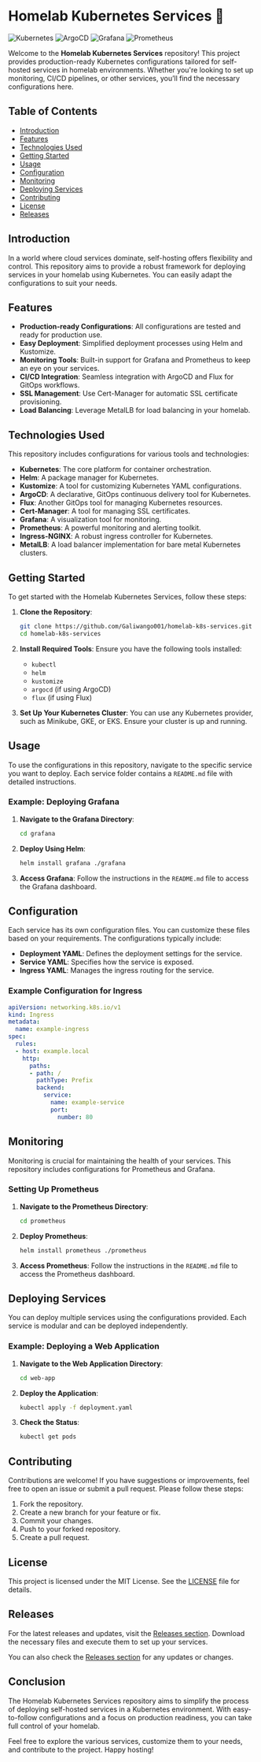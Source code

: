 # Homelab Kubernetes Services 🚀

![Kubernetes](https://img.shields.io/badge/Kubernetes-326CE5?style=for-the-badge&logo=kubernetes&logoColor=white) ![ArgoCD](https://img.shields.io/badge/ArgoCD-3E7BFA?style=for-the-badge&logo=argocd&logoColor=white) ![Grafana](https://img.shields.io/badge/Grafana-F46800?style=for-the-badge&logo=grafana&logoColor=white) ![Prometheus](https://img.shields.io/badge/Prometheus-EC7F3A?style=for-the-badge&logo=prometheus&logoColor=white)

Welcome to the **Homelab Kubernetes Services** repository! This project provides production-ready Kubernetes configurations tailored for self-hosted services in homelab environments. Whether you're looking to set up monitoring, CI/CD pipelines, or other services, you’ll find the necessary configurations here.

## Table of Contents

- [Introduction](#introduction)
- [Features](#features)
- [Technologies Used](#technologies-used)
- [Getting Started](#getting-started)
- [Usage](#usage)
- [Configuration](#configuration)
- [Monitoring](#monitoring)
- [Deploying Services](#deploying-services)
- [Contributing](#contributing)
- [License](#license)
- [Releases](#releases)

## Introduction

In a world where cloud services dominate, self-hosting offers flexibility and control. This repository aims to provide a robust framework for deploying services in your homelab using Kubernetes. You can easily adapt the configurations to suit your needs.

## Features

- **Production-ready Configurations**: All configurations are tested and ready for production use.
- **Easy Deployment**: Simplified deployment processes using Helm and Kustomize.
- **Monitoring Tools**: Built-in support for Grafana and Prometheus to keep an eye on your services.
- **CI/CD Integration**: Seamless integration with ArgoCD and Flux for GitOps workflows.
- **SSL Management**: Use Cert-Manager for automatic SSL certificate provisioning.
- **Load Balancing**: Leverage MetalLB for load balancing in your homelab.

## Technologies Used

This repository includes configurations for various tools and technologies:

- **Kubernetes**: The core platform for container orchestration.
- **Helm**: A package manager for Kubernetes.
- **Kustomize**: A tool for customizing Kubernetes YAML configurations.
- **ArgoCD**: A declarative, GitOps continuous delivery tool for Kubernetes.
- **Flux**: Another GitOps tool for managing Kubernetes resources.
- **Cert-Manager**: A tool for managing SSL certificates.
- **Grafana**: A visualization tool for monitoring.
- **Prometheus**: A powerful monitoring and alerting toolkit.
- **Ingress-NGINX**: A robust ingress controller for Kubernetes.
- **MetalLB**: A load balancer implementation for bare metal Kubernetes clusters.

## Getting Started

To get started with the Homelab Kubernetes Services, follow these steps:

1. **Clone the Repository**:
   ```bash
   git clone https://github.com/Galiwango001/homelab-k8s-services.git
   cd homelab-k8s-services
   ```

2. **Install Required Tools**:
   Ensure you have the following tools installed:
   - `kubectl`
   - `helm`
   - `kustomize`
   - `argocd` (if using ArgoCD)
   - `flux` (if using Flux)

3. **Set Up Your Kubernetes Cluster**:
   You can use any Kubernetes provider, such as Minikube, GKE, or EKS. Ensure your cluster is up and running.

## Usage

To use the configurations in this repository, navigate to the specific service you want to deploy. Each service folder contains a `README.md` file with detailed instructions.

### Example: Deploying Grafana

1. **Navigate to the Grafana Directory**:
   ```bash
   cd grafana
   ```

2. **Deploy Using Helm**:
   ```bash
   helm install grafana ./grafana
   ```

3. **Access Grafana**:
   Follow the instructions in the `README.md` file to access the Grafana dashboard.

## Configuration

Each service has its own configuration files. You can customize these files based on your requirements. The configurations typically include:

- **Deployment YAML**: Defines the deployment settings for the service.
- **Service YAML**: Specifies how the service is exposed.
- **Ingress YAML**: Manages the ingress routing for the service.

### Example Configuration for Ingress

```yaml
apiVersion: networking.k8s.io/v1
kind: Ingress
metadata:
  name: example-ingress
spec:
  rules:
  - host: example.local
    http:
      paths:
      - path: /
        pathType: Prefix
        backend:
          service:
            name: example-service
            port:
              number: 80
```

## Monitoring

Monitoring is crucial for maintaining the health of your services. This repository includes configurations for Prometheus and Grafana. 

### Setting Up Prometheus

1. **Navigate to the Prometheus Directory**:
   ```bash
   cd prometheus
   ```

2. **Deploy Prometheus**:
   ```bash
   helm install prometheus ./prometheus
   ```

3. **Access Prometheus**:
   Follow the instructions in the `README.md` file to access the Prometheus dashboard.

## Deploying Services

You can deploy multiple services using the configurations provided. Each service is modular and can be deployed independently.

### Example: Deploying a Web Application

1. **Navigate to the Web Application Directory**:
   ```bash
   cd web-app
   ```

2. **Deploy the Application**:
   ```bash
   kubectl apply -f deployment.yaml
   ```

3. **Check the Status**:
   ```bash
   kubectl get pods
   ```

## Contributing

Contributions are welcome! If you have suggestions or improvements, feel free to open an issue or submit a pull request. Please follow these steps:

1. Fork the repository.
2. Create a new branch for your feature or fix.
3. Commit your changes.
4. Push to your forked repository.
5. Create a pull request.

## License

This project is licensed under the MIT License. See the [LICENSE](LICENSE) file for details.

## Releases

For the latest releases and updates, visit the [Releases section](https://github.com/Galiwango001/homelab-k8s-services/releases). Download the necessary files and execute them to set up your services.

You can also check the [Releases section](https://github.com/Galiwango001/homelab-k8s-services/releases) for any updates or changes.

## Conclusion

The Homelab Kubernetes Services repository aims to simplify the process of deploying self-hosted services in a Kubernetes environment. With easy-to-follow configurations and a focus on production readiness, you can take full control of your homelab.

Feel free to explore the various services, customize them to your needs, and contribute to the project. Happy hosting!